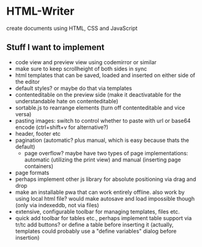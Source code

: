 # HTML-Writer
create documents using HTML, CSS and JavaScript

## Stuff I want to implement
- code view and preview view using codemirror or similar
- make sure to keep scrollheight of both sides in sync
- html templates that can be saved, loaded and inserted on either side of the editor
- default styles? or maybe do that via templates
- contenteditable on the preview side (make it deactivatable for the understandable hate on contenteditable)
- sortable.js to rearrange elements (turn off contenteditable and vice versa)
- pasting images: switch to control whether to paste with url or base64 encode (ctrl+shift+v for alternative?)
- header, footer etc
- pagination (automatic? plus manual, which is easy because thats the default)
  - page overflow? maybe have two types of page implementations: automatic (utilizing the print view) and manual (inserting page containers)
- page formats
- perhaps implement other js library for absolute positioning via drag and drop
- make an installable pwa that can work entirely offline. also work by using local html file? would make autosave and load impossible though (only via indexeddb, not via files)
- extensive, configurable toolbar for managing templates, files etc.
- quick add toolbar for tables etc., perhaps implement table support via tr/tc add buttons? or define a table before inserting it (actually, templates could probably use a "define variables" dialog before insertion)